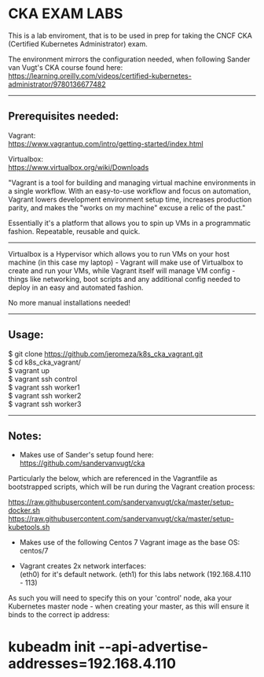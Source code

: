 # CKA EXAM LABS

This is a lab enviroment, that is to be used in prep for taking the CNCF CKA (Certified Kubernetes Administrator) exam.

The environment mirrors the configuration needed, when following Sander van Vugt's CKA course found here:
https://learning.oreilly.com/videos/certified-kubernetes-administrator/9780136677482

-------------------------
Prerequisites needed:
-------------------------
Vagrant:  
https://www.vagrantup.com/intro/getting-started/index.html

Virtualbox:  
https://www.virtualbox.org/wiki/Downloads  
  
"Vagrant is a tool for building and managing virtual machine environments in a single workflow. With an easy-to-use workflow and focus on automation, Vagrant lowers development environment setup time, increases production parity, and makes the "works on my machine" excuse a relic of the past."

Essentially it's a platform that allows you to spin up VMs in a programmatic fashion. Repeatable, reusable and quick.

---

Virtualbox is a Hypervisor which allows you to run VMs on your host machine (in this case my laptop) - Vagrant will make use of Virtualbox to create and run your VMs, while Vagrant itself will manage VM config - things like networking, boot scripts and any additional config needed to deploy in an easy and automated fashion.

No more manual installations needed!  

-------------------------
Usage:
-------------------------
$ git clone https://github.com/jeromeza/k8s_cka_vagrant.git  
$ cd k8s_cka_vagrant/  
$ vagrant up    
$ vagrant ssh control   
$ vagrant ssh worker1  
$ vagrant ssh worker2  
$ vagrant ssh worker3  

-------------------------
Notes:
-------------------------
* Makes use of Sander's setup found here:
https://github.com/sandervanvugt/cka

Particularly the below, which are referenced in the Vagrantfile as bootstrapped scripts, which will be run during the Vagrant creation process:

https://raw.githubusercontent.com/sandervanvugt/cka/master/setup-docker.sh
https://raw.githubusercontent.com/sandervanvugt/cka/master/setup-kubetools.sh

* Makes use of the following Centos 7 Vagrant image as the base OS:  
centos/7

* Vagrant creates 2x network interfaces:  
(eth0) for it's default network. 
(eth1) for this labs network (192.168.4.110 - 113)

As such you will need to specify this on your 'control' node, aka your Kubernetes master node - when creating your master, as this will ensure it binds to the correct ip address:
# kubeadm init --api-advertise-addresses=192.168.4.110

